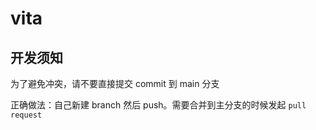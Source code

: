 # vita

## 开发须知

为了避免冲突，请不要直接提交 commit 到 main 分支

正确做法：自己新建 branch 然后 push。需要合并到主分支的时候发起 `pull request`